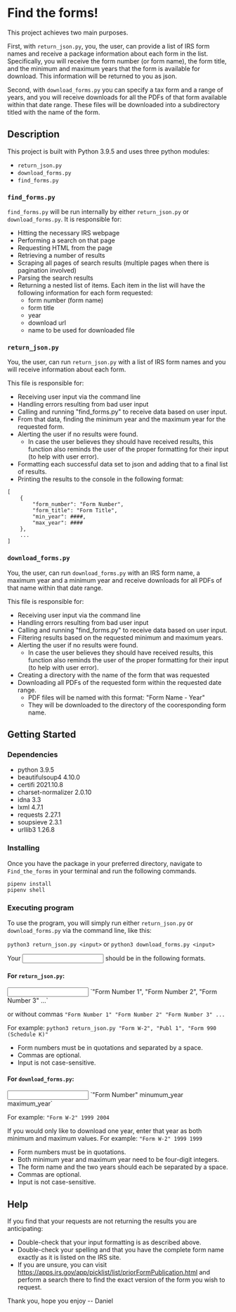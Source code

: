 # Find the forms!

This project achieves two main purposes.

First, with `return_json.py`, you, the user, can provide a list of IRS form names and receive a package information about each form in the list. Specifically, you will receive the form number (or form name), the form title, and the minimum and maximum years that the form is available for download. This information will be returned to you as json.

Second, with `download_forms.py` you can specify a tax form and a range of years, and you will receive downloads for all the PDFs of that form available within that date range. These files will be downloaded into a subdirectory titled with the name of the form.

## Description

This project is built with Python 3.9.5 and uses three python modules:

- `return_json.py`
- `download_forms.py`
- `find_forms.py`

### `find_forms.py`

`find_forms.py` will be run internally by either `return_json.py` or `download_forms.py`.
It is responsible for:

- Hitting the necessary IRS webpage
- Performing a search on that page
- Requesting HTML from the page
- Retrieving a number of results
- Scraping all pages of search results (multiple pages when there is pagination involved)
- Parsing the search results
- Returning a nested list of items. Each item in the list will have the following information for each form requested:
  - form number (form name)
  - form title
  - year
  - download url
  - name to be used for downloaded file

### `return_json.py`

You, the user, can run `return_json.py` with a list of IRS form names and you will receive information about each form.

This file is responsible for:

- Receiving user input via the command line
- Handling errors resulting from bad user input
- Calling and running "find_forms.py" to receive data based on user input.
- From that data, finding the minimum year and the maximum year for the requested form.
- Alerting the user if no results were found.
  - In case the user believes they should have received results, this function also reminds the user of the proper formatting for their input (to help with user error).
- Formatting each successful data set to json and adding that to a final list of results.
- Printing the results to the console in the following format:

```
[
    {
        "form_number": "Form Number",
        "form_title": "Form Title",
        "min_year": ####,
        "max_year": ####
    },
    ...
]
```

### `download_forms.py`

You, the user, can run `download_forms.py` with an IRS form name, a maximum year and a minimum year and receive downloads for all PDFs of that name within that date range.

This file is responsible for:

- Receiving user input via the command line
- Handling errors resulting from bad user input
- Calling and running "find_forms.py" to receive data based on user input.
- Filtering results based on the requested minimum and maximum years.
- Alerting the user if no results were found.
  - In case the user believes they should have received results, this function also reminds the user of the proper formatting for their input (to help with user error).
- Creating a directory with the name of the form that was requested
- Downloading all PDFs of the requested form within the requested date range.
  - PDF files will be named with this format: "Form Name - Year"
  - They will be downloaded to the directory of the cooresponding form name.

## Getting Started

### Dependencies

- python 3.9.5
- beautifulsoup4 4.10.0
- certifi 2021.10.8
- charset-normalizer 2.0.10
- idna 3.3
- lxml 4.7.1
- requests 2.27.1
- soupsieve 2.3.1
- urllib3 1.26.8

### Installing

Once you have the package in your preferred directory, navigate to `Find_the_forms` in your terminal and run the following commands.

```
pipenv install
pipenv shell
```

### Executing program

To use the program, you will simply run either `return_json.py` or `download_forms.py` via the command line, like this:

`python3 return_json.py <input>`
or
`python3 download_forms.py <input>`

Your <input> should be in the following formats.

#### For `return_json.py`:

<input>
`"Form Number 1", "Form Number 2", "Form Number 3" ...`

or without commas
`"Form Number 1" "Form Number 2" "Form Number 3" ...`

For example:
`python3 return_json.py "Form W-2", "Publ 1", "Form 990 (Schedule K)"`

- Form numbers must be in quotations and separated by a space.
- Commas are optional.
- Input is not case-sensitive.

#### For `download_forms.py`:

<input>
`"Form Number" minumum_year maximum_year`

For example:
`"Form W-2" 1999 2004`

If you would only like to download one year, enter that year as both minimum and maximum values.
For example:
`"Form W-2" 1999 1999`

- Form numbers must be in quotations.
- Both minimum year and maximum year need to be four-digit integers.
- The form name and the two years should each be separated by a space.
- Commas are optional.
- Input is not case-sensitive.

## Help

If you find that your requests are not returning the results you are anticipating:
- Double-check that your input formatting is as described above.
- Double-check your spelling and that you have the complete form name exactly as it is listed on the IRS site.
- If you are unsure, you can visit https://apps.irs.gov/app/picklist/list/priorFormPublication.html and perform a search there to find the exact version of the form you wish to request.


Thank you, hope you enjoy -- Daniel